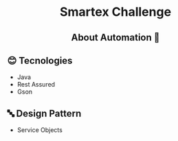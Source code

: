 <h1 align="center"> 
  Smartex Challenge
</h1>


<h2 align="center"> 
  About Automation 🚀 
</h2>

## :blush: **Tecnologies**

- Java
- Rest Assured
- Gson


## 🔤 **Design Pattern**

- Service Objects
